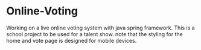 # Online-Voting
Working on a live online voting system with java spring framework. This is a school project to be used for a talent show. note that the styling for the home and vote page is designed for mobile devices.

